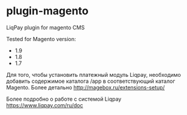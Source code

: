 plugin-magento
=============

LiqPay plugin for magento CMS

Tested for Magento version:
- 1.9 
- 1.8
- 1.7

Для того, чтобы установить платежный модуль Liqpay, необходимо добавить содержимое каталога /app в соответствующий каталог Magento. Более детально http://magebox.ru/extensions-setup/

Более подробно о работе с системой Liqpay https://www.liqpay.com/ru/doc
